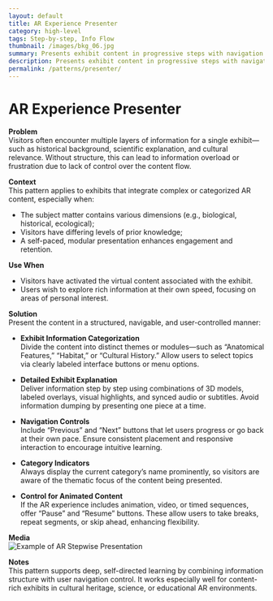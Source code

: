 ```yaml
---
layout: default
title: AR Experience Presenter
category: high-level
tags: Step-by-step, Info Flow
thumbnail: /images/bkg_06.jpg
summary: Presents exhibit content in progressive steps with navigation controls.
description: Presents exhibit content in progressive steps with navigation controls. This supports logical sequencing and maintains user focus while delivering structured information in AR.
permalink: /patterns/presenter/
---
```


# AR Experience Presenter

**Problem**  
Visitors often encounter multiple layers of information for a single exhibit—such as historical background, scientific explanation, and cultural relevance. Without structure, this can lead to information overload or frustration due to lack of control over the content flow.

**Context**  
This pattern applies to exhibits that integrate complex or categorized AR content, especially when:
- The subject matter contains various dimensions (e.g., biological, historical, ecological);
- Visitors have differing levels of prior knowledge;
- A self-paced, modular presentation enhances engagement and retention.

**Use When**
- Visitors have activated the virtual content associated with the exhibit.
- Users wish to explore rich information at their own speed, focusing on areas of personal interest.

**Solution**  
Present the content in a structured, navigable, and user-controlled manner:

- **Exhibit Information Categorization**  
  Divide the content into distinct themes or modules—such as “Anatomical Features,” “Habitat,” or “Cultural History.” Allow users to select topics via clearly labeled interface buttons or menu options.

- **Detailed Exhibit Explanation**  
  Deliver information step by step using combinations of 3D models, labeled overlays, visual highlights, and synced audio or subtitles. Avoid information dumping by presenting one piece at a time.

- **Navigation Controls**  
  Include “Previous” and “Next” buttons that let users progress or go back at their own pace. Ensure consistent placement and responsive interaction to encourage intuitive learning.

- **Category Indicators**  
  Always display the current category’s name prominently, so visitors are aware of the thematic focus of the content being presented.

- **Control for Animated Content**  
  If the AR experience includes animation, video, or timed sequences, offer “Pause” and “Resume” buttons. These allow users to take breaks, repeat segments, or skip ahead, enhancing flexibility.

**Media**  
![Example of AR Stepwise Presentation](https://example.com/ar-presenter-demo.gif)

**Notes**  
This pattern supports deep, self-directed learning by combining information structure with user navigation control. It works especially well for content-rich exhibits in cultural heritage, science, or educational AR environments.
